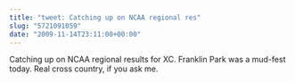 ```yaml
---
title: "tweet: Catching up on NCAA regional res"
slug: "5721091059"
date: "2009-11-14T23:11:00+00:00"
---
```

Catching up on NCAA regional results for XC. Franklin Park was a mud-fest today. Real cross country, if you ask me.